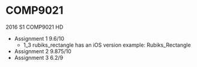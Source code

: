# COMP9021
2016 S1 COMP9021 HD<br>
* Assignment 1 9.6/10<br>
  * 1_3 rubiks_rectangle has an iOS version example: Rubiks_Rectangle<br>
* Assignment 2 9.875/10<br>
* Assignment 3 6.2/9<br>  
